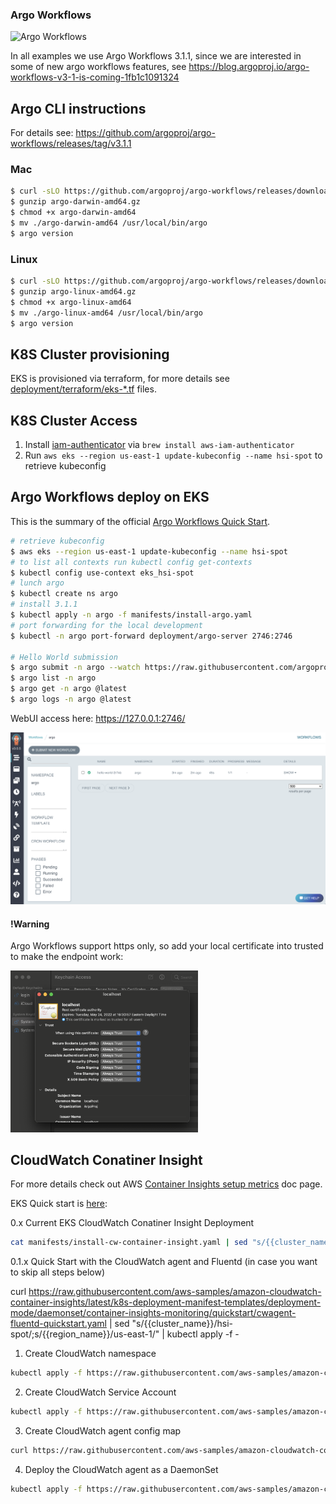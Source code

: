 ### Argo Workflows

![Argo Workflows](https://argoproj.github.io/argo-workflows/assets/argo.png)

In all examples we use Argo Workflows 3.1.1, since we are interested in some of new argo workflows features, see https://blog.argoproj.io/argo-workflows-v3-1-is-coming-1fb1c1091324

## Argo CLI instructions

For details see: https://github.com/argoproj/argo-workflows/releases/tag/v3.1.1

### Mac

```bash
$ curl -sLO https://github.com/argoproj/argo-workflows/releases/download/v3.1.1/argo-darwin-amd64.gz
$ gunzip argo-darwin-amd64.gz
$ chmod +x argo-darwin-amd64
$ mv ./argo-darwin-amd64 /usr/local/bin/argo
$ argo version
```

### Linux

```bash
$ curl -sLO https://github.com/argoproj/argo-workflows/releases/download/v3.1.1/argo-darwin-amd64.gz
$ gunzip argo-linux-amd64.gz
$ chmod +x argo-linux-amd64
$ mv ./argo-linux-amd64 /usr/local/bin/argo
$ argo version
```

## K8S Cluster provisioning

EKS is provisioned via terraform, for more details see [deployment/terraform/eks-*.tf](../../terraform) files.

## K8S Cluster Access

1. Install [iam-authenticator](https://docs.aws.amazon.com/eks/latest/userguide/install-aws-iam-authenticator.html) via `brew install aws-iam-authenticator`
2. Run `aws eks --region us-east-1 update-kubeconfig --name hsi-spot` to retrieve kubeconfig

## Argo Workflows deploy on EKS

This is the summary of the official [Argo Workflows Quick Start](https://argoproj.github.io/argo-workflows/quick-start/).

```bash
# retrieve kubeconfig 
$ aws eks --region us-east-1 update-kubeconfig --name hsi-spot
# to list all contexts run kubectl config get-contexts
$ kubectl config use-context eks_hsi-spot
# lunch argo
$ kubectl create ns argo
# install 3.1.1
$ kubectl apply -n argo -f manifests/install-argo.yaml
# port forwarding for the local development
$ kubectl -n argo port-forward deployment/argo-server 2746:2746

# Hello World submission
$ argo submit -n argo --watch https://raw.githubusercontent.com/argoproj/argo-workflows/master/examples/hello-world.yaml
$ argo list -n argo
$ argo get -n argo @latest
$ argo logs -n argo @latest
```

WebUI access here: https://127.0.0.1:2746/

<img width="1000" alt="WebUI" src="https://github.com/azavea/pipeline-playground/raw/main/argo-workflows/img/workflows.png">

#### !Warning
Argo Workflows support https only, so add your local certificate into trusted to make the endpoint work:

<img width="300" alt="MacOS Keychain Access" src="https://github.com/azavea/pipeline-playground/raw/main/argo-workflows/img/keychain.png">

## CloudWatch Conatiner Insight

For more details check out AWS [Container Insights setup metrics](https://docs.aws.amazon.com/AmazonCloudWatch/latest/monitoring/Container-Insights-setup-metrics.html) doc page.

EKS Quick start is [here](https://docs.aws.amazon.com/AmazonCloudWatch/latest/monitoring/Container-Insights-setup-EKS-quickstart.html):

0.x Current EKS CloudWatch Conatiner Insight Deployment

```bash
cat manifests/install-cw-container-insight.yaml | sed "s/{{cluster_name}}/hsi-spot/;s/{{region_name}}/us-east-1/" | kubectl apply -f -
```

0.1.x Quick Start with the CloudWatch agent and Fluentd (in case you want to skip all steps below)

curl https://raw.githubusercontent.com/aws-samples/amazon-cloudwatch-container-insights/latest/k8s-deployment-manifest-templates/deployment-mode/daemonset/container-insights-monitoring/quickstart/cwagent-fluentd-quickstart.yaml | sed "s/{{cluster_name}}/hsi-spot/;s/{{region_name}}/us-east-1/" | kubectl apply -f -

1. Create CloudWatch namespace

```bash
kubectl apply -f https://raw.githubusercontent.com/aws-samples/amazon-cloudwatch-container-insights/latest/k8s-deployment-manifest-templates/deployment-mode/daemonset/container-insights-monitoring/cloudwatch-namespace.yaml
```

2. Create CloudWatch Service Account

```bash
kubectl apply -f https://raw.githubusercontent.com/aws-samples/amazon-cloudwatch-container-insights/latest/k8s-deployment-manifest-templates/deployment-mode/daemonset/container-insights-monitoring/cwagent/cwagent-serviceaccount.yaml
```

3. Create CloudWatch agent config map

```bash
curl https://raw.githubusercontent.com/aws-samples/amazon-cloudwatch-container-insights/latest/k8s-deployment-manifest-templates/deployment-mode/daemonset/container-insights-monitoring/cwagent/cwagent-configmap.yaml | sed "s/{{cluster_name}}/hsi-spot/;s/{{region_name}}/us-east-1/" | kubectl apply -f -
```

4. Deploy the CloudWatch agent as a DaemonSet

```bash
kubectl apply -f https://raw.githubusercontent.com/aws-samples/amazon-cloudwatch-container-insights/latest/k8s-deployment-manifest-templates/deployment-mode/daemonset/container-insights-monitoring/cwagent/cwagent-daemonset.yaml
```